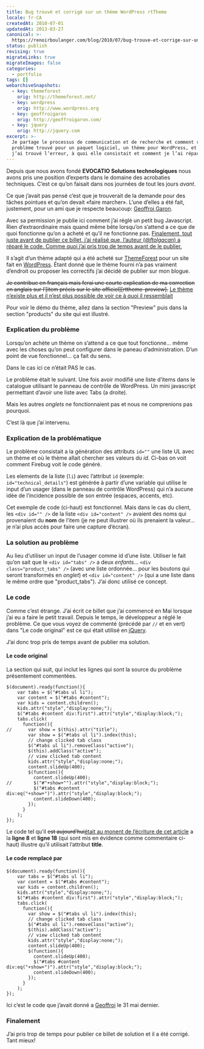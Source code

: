 ```yaml
---
title: Bug trouvé et corrigé sur un thème WordPress rtTheme
locale: fr-CA
createdAt: 2010-07-01
updatedAt: 2013-03-27
canonical: >-
  https://renoirboulanger.com/blog/2010/07/bug-trouve-et-corrige-sur-un-theme-wordpress-rttheme/
status: publish
revising: true
migrateLinks: true
migrateImages: false
categories:
  - portfolio
tags: []
webarchiveSnapshots:
  - key: themeforest
    orig: http://themeforest.net/
  - key: wordpress
    orig: http://www.wordpress.org
  - key: geoffroigaron
    orig: http://geoffroigaron.com/
  - key: jquery
    orig: http://jquery.com
excerpt: >-
  Je partage le processus de communication et de recherche et comment réparer un
  problème trouvé pour un paquet logiciel, un thème pour WordPress, et comment
  j’ai trouvé l’erreur, à quoi elle consistait et comment je l’ai réparée.
---
```


<!--#TODO-inline-edit: Evocatio and links to tag in blog? -->

Depuis que nous avons fondé **EVOCATIO Solutions technologiques** nous avons
pris une position d’experts dans le domaine des acrobaties techniques. C’est ce
qu’on faisait dans nos journées de tout les jours _avant_.

Ce que j’avait pas pensé c’est que je trouverait de la demande pour des tâches
pointues et qu’on devait «faire marcher». L’une d’elles a été fait, justement,
pour un ami que je respecte beaucoup: [Geoffroi Garon][geoffroigaron].

Avec sa permission je publie ici comment j’ai réglé un petit bug
<span lang="en">Javascript</span>. Rien d’extraordinaire mais quand même bête
lorsqu’on s’attend a ce que de quoi fonctionne qu’on a acheté et qu’il ne
fonctionne pas. <ins>Finalement, tout juste avant de publier ce billet, j’ai
réalisé que, l’auteur (_@ftolgacan_) a réparé le code. Comme quoi j’ai pris trop
de temps avant de le publier.</ins>

Il s’agit d’un thème adapté qui a été acheté sur [ThemeForest][themeforest] pour
un site fait en [WordPress][wordpress]. Étant donné que le thème fourni n’a pas
vraiment d’endroit ou proposer les correctifs j’ai décidé de publier sur mon
blogue.

<del>Je contribue en français mais ferai une courte explication de ma correction
en anglais sur l’[item précis sur le site officiel][rttheme-preview].</del>
<ins>Le thème n’existe plus et il n’est plus possible de voir ce à quoi
il ressemblait</ins>

<!--#TODO-inline-edit-->

Pour voir le démo du thème, allez dans la section
"<span lang="en">Preview</span>" puis dans la section
"<span lang="en">products</span>" du site qui est illustré.

<!--more-->

### Explication du problème

Lorsqu’on achète un thème on s’attend a ce que tout fonctionne... même avec les
choses qu’on peut configurer dans le paneau d’administration. D’un point de vue
fonctionnel... ça fait du sens.

Dans le cas ici ce n’était PAS le cas.

<app-image src="~/assets/content/blog/2010/07/mathetmots_tabs-300x141.png" alt="Les «Tabs» illustrant un produit provenant d’une liste" figcaption="Les «Tabs» illustrant un produit provenant d’une liste">
</app-image>

Le problème était le suivant. Une fois avoir modifié une liste d’items dans le
catalogue utilisant le panneau de contrôle de <span lang="en">WordPress</span>.
Un mini <span lang="en">javascript</span> permettant d’avoir une liste avec
<span lang="en">Tabs</span> (a droite).

Mais les autres _onglets_ ne fonctionnaient pas et nous ne comprenions pas
pourquoi.

C’est là que j’ai intervenu.

### Explication de la problématique

Le problème consistait a la génération des attributs
<span lang="en">`id=""`</span> une liste <span lang="en">UL</span> avec un thème
et où le thème allait chercher ses valeurs du _id_. Ci-bas on voit comment
<span lang="en">Firebug</span> voit le code généré.

<app-image src="~/assets/content/blog/2010/07/mathetmots_bug_markup.png" alt="Les deux listes avec les ID générés" figcaption=" ">

Les elements de la liste (`li`) avec l’attribut `id` (exemple:
<span lang="en">`id="technical_details"`</span>) est générée à partir d’une
variable qui utilise le input d’un usager (dans le panneau de contrôle
WordPress) qui n’a aucune idée de l’incidence possible de son entrée (espaces,
accents, etc).

</app-image>

Cet exemple de code (ci-haut) est fonctionnel. Mais dans le cas du client, les
`<div id="" />` de la liste `<div id="content" />` avaient des noms qui
provenaient du **nom** de l’item (je ne peut illustrer où ils prenaient la
valeur... je n’ai plus accès pour faire une capture d’écran).

### La solution au problème

Au lieu d’utiliser un <span lang="en">input</span> de l’usager comme
<span lang="en">id</span> d’une liste. Utiliser le fait qu’on sait que le
`<div id="tabs" />` a deux _enfants_... `<div class="product_tabs" />` (avec une
liste ordonnée... pour les boutons qui seront transformés en _onglet_) et
`<div id="content" />` (qui a une liste dans le même ordre que
"<span lang="en">product_tabs</span>"). J’ai donc utilisé ce concept.

### Le code

Comme c’est étrange. J’ai écrit ce billet que j’ai commencé en
<time datetime="2010-05">Mai</time> lorsque j’ai eu a faire le petit travail.
Depuis le temps, le développeur a réglé le problème. Ce que vous voyez de
commenté (précédé par `//` et en vert) dans "Le code original" est ce qui était
utilisé en [jQuery][jquery].

J’ai donc trop pris de temps avant de publier ma solution.

#### Le code original

La section qui suit, qui inclut les lignes qui sont la source du problème
présentement commentées.

```js{8,18}[/wp-content/themes/rttheme6/js/script.js]
$(document).ready(function(){
    var tabs = $("#tabs ul li");
    var content = $("#tabs #content");
    var kids = content.children();
    kids.attr("style","display:none;");
    $("#tabs #content div:first").attr("style","display:block;");
    tabs.click(
      function(){
//      var show = $(this).attr("title");
        var show = $("#tabs ul li").index(this);
        // change clicked tab class
        $("#tabs ul li").removeClass("active");
        $(this).addClass("active");
        // view clicked tab content
        kids.attr("style","display:none;");
        content.slideUp(400);
        $(function(){
          content.slideUp(400);
//        $("#"+show+"").attr("style","display:block;");
          $("#tabs #content div:eq("+show+")").attr("style","display:block;");
          content.slideDown(400);
        });
      }
    );
});
```

Le code tel qu’il <del>est aujourd’hui</del><ins>était au monent de l’écriture
de cet article</ins> a la **ligne 8** et **ligne 18** (qui sont mis en évidence
comme commentaire ci-haut) illustre qu’il utilisait l’attribut **title**.

<!--#TODO-inline-edit-->

#### Le code remplacé par

```js{9,20}[/wp-content/themes/rttheme6/js/script.js]
$(document).ready(function(){
    var tabs = $("#tabs ul li");
    var content = $("#tabs #content");
    var kids = content.children();
    kids.attr("style","display:none;");
    $("#tabs #content div:first").attr("style","display:block;");
    tabs.click(
      function(){
        var show = $("#tabs ul li").index(this);
        // change clicked tab class
        $("#tabs ul li").removeClass("active");
        $(this).addClass("active");
        // view clicked tab content
        kids.attr("style","display:none;");
        content.slideUp(400);
        $(function(){
          content.slideUp(400);
          $("#tabs #content div:eq("+show+")").attr("style","display:block;");
          content.slideDown(400);
        });
      }
    );
});
```

Ici c’est le code que j’avait donné a [Geoffroi][geoffroigaron] le
<time datetime="2010-05">31 mai</time> dernier.

### Finalement

J’ai pris trop de temps pour publier ce billet de solution et il a été corrigé.
Tant mieux!

[themeforest]: http://themeforest.net/
[wordpress]: http://www.wordpress.org
[geoffroigaron]: http://geoffroigaron.com/
[jquery]: http://jquery.com
